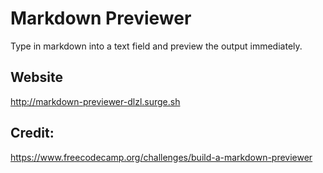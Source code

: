 # Markdown Previewer

Type in markdown into a text field and preview the output immediately.

## Website

http://markdown-previewer-dlzl.surge.sh

## Credit:

https://www.freecodecamp.org/challenges/build-a-markdown-previewer
